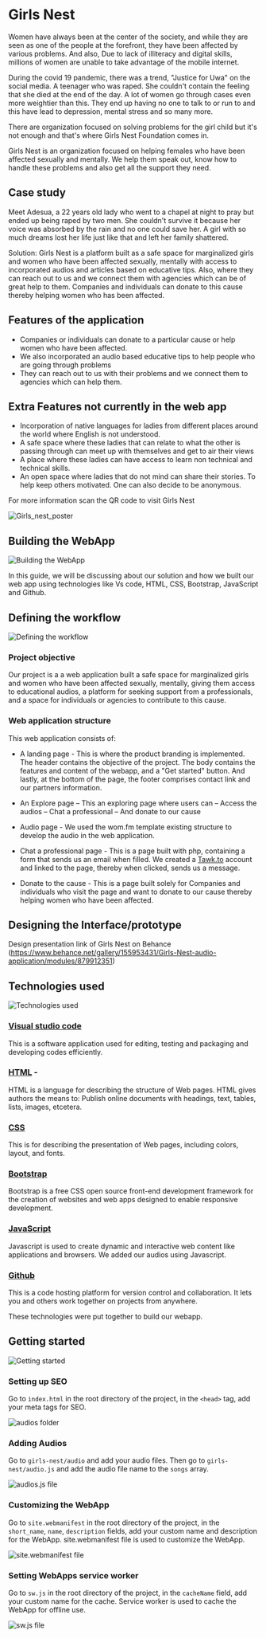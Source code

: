 # Girls Nest

Women have always been at the center of the society, and while they are seen as one of the people at the forefront, 
they have been affected by various problems. And also, Due to lack of illiteracy and digital skills, millions of 
women are unable to take advantage of the mobile internet.

During the covid 19 pandemic, there was a trend, "Justice for Uwa" on the social media. A teenager who was raped. 
She couldn't contain the feeling that she died at the end of the day. A lot of women go through cases even more 
weightier than this. They end up having no one to talk to or run to and this have lead to depression, mental 
stress and so many more. 

There are organization focused on solving problems for the girl child but it's not enough and that's where 
Girls Nest Foundation comes in.

Girls Nest is an organization focused on helping females who have been affected sexually and mentally. We help 
them speak out, know how to handle these problems and also get all the support they need. 


## Case study
Meet Adesua, a 22 years old lady who went to a chapel at night to pray but ended up being raped by two men. 
She couldn't survive it because her voice was absorbed by the rain and no one could save her. A girl with so 
much dreams lost her life just like that and left her family shattered. 

Solution: Girls Nest is a platform built as a safe space for marginalized girls and women who have been 
affected sexually, mentally with access to incorporated audios and articles based on educative tips. Also, 
where they can reach out to us and we connect them with agencies which can be of great help to them. 
Companies and individuals can donate to this cause thereby helping women who has been affected.



## Features of the application
* Companies or individuals can donate to a particular cause or help women who have been affected. 
* We also incorporated an audio based educative tips to help people who are going through problems
* They can reach out to us with their problems and we connect them to agencies which can help them. 



## Extra Features not currently in the web app

* Incorporation of native languages for ladies from different places around the world where English 
is not understood. 
* A safe space where these ladies that can relate to what the other is passing through can meet up with 
themselves and get to air their views
* A place where these ladies can have access to learn non technical and technical skills. 
* An open space where ladies that do not mind can share their stories. To help keep others motivated. 
One can also decide to be anonymous. 

For more information scan the QR code to visit Girls Nest

![Girls_nest_poster](./images/Girls_nest_poster.png)


## Building the WebApp
![Building the WebApp](./images/image1.jpg)

In this guide, we will be discussing about our solution and how we built
our web app using technologies like Vs code, HTML, CSS, Bootstrap, JavaScript and Github.

## Defining the workflow
![Defining the workflow](./images/image2.jpg)

### Project objective

Our project is a a web application built a safe space for
marginalized girls and women who have been affected sexually, 
mentally, giving them access to educational audios, a platform
for seeking support from a professionals, and a space for individuals
or agencies to contribute to this cause.

### Web application structure

This web application consists of:

* A landing page - This is where the product branding is implemented.  
The header contains the objective of the project. The body contains 
the features and content of the webapp, and a "Get started" button. And 
lastly, at the bottom of the page, the footer comprises contact link and 
our partners information.

* An Explore page – This an exploring page where users can 
     – Access the audios
     – Chat a professional
     – And donate to our cause

* Audio page - We used the wom.fm template existing structure to develop 
the audio in the web application.

* Chat a professional page - This is a page built with php, containing a 
form that sends us an email when filled.
We created a [Tawk.to](http://tawk.to) account and linked to the page, 
thereby when clicked, sends us a message.

* Donate to the cause - This is a page built solely for Companies and 
individuals who visit the page and want to donate to our cause thereby helping 
women who have been affected.

## Designing the Interface/prototype
Design presentation link of Girls Nest on Behance
(https://www.behance.net/gallery/155953431/Girls-Nest-audio-application/modules/879912351)

## Technologies used 
![Technologies used](./images/image3.jpg)

### [Visual studio code](https://code.visualstudio.com/download)
This is a software application used for editing, testing and packaging and
developing codes efficiently.

### [HTML](https://html.com/) - 
HTML is a language for describing the structure 
of Web pages. HTML gives authors the means to: Publish online documents with headings, 
text, tables, lists, images, etcetera.

### [CSS](https://developer.mozilla.org/en-US/docs/Web/CSS)
This is for describing the 
presentation of Web pages, including colors, layout, and fonts.

### [Bootstrap](https://getbootstrap.com/) 
Bootstrap is a free CSS open source front-end 
development framework for the creation of websites and web apps designed to enable 
responsive development.

### [JavaScript](https://www.javascript.com/) 
Javascript is used to create dynamic
and interactive web content like applications and browsers. We added our audios 
using Javascript.

### [Github](https://docs.github.com/en/get-started/quickstart/hello-world)
This is a code hosting platform for version control and collaboration. It lets 
you and others work together on projects from anywhere.

These technologies were put together to build our webapp.

## Getting started
![Getting started](./images/image4.jpg)

### Setting up SEO

Go to `index.html` in the root directory of the project, in the 
    `<head>` tag, add your meta tags for SEO.

![audios folder](./images/Screenshot1.png)

### Adding Audios

Go to `girls-nest/audio` and add your audio files. Then go to `girls-nest/audio.js` and 
add the audio file name to the `songs` array.

![audios.js file](./images/Screenshot4.png)

### Customizing the WebApp

Go to `site.webmanifest` in the root directory of the project, in the `short_name`, `name`, `description` fields, 
add your custom name and description for the WebApp.
site.webmanifest file is used to customize the WebApp.

![site.webmanifest file](./images/Screenshot2.png)

### Setting WebApps service worker

Go to `sw.js` in the root directory of the project, in the `cacheName` field, add your custom name for the cache.
Service worker is used to cache the WebApp for offline use.

![sw.js file](./images/Screenshot3.png)
